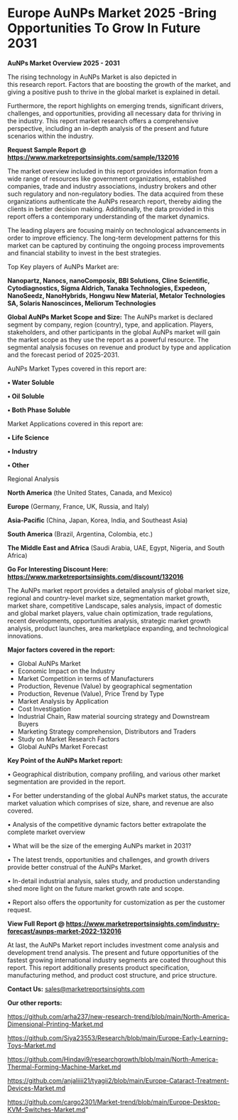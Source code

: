   # Europe AuNPs Market 2025 -Bring Opportunities To Grow In Future 2031

<Strong> AuNPs Market Overview 2025 - 2031</strong>

The rising technology in AuNPs Market is also depicted in this research report. Factors that are boosting the growth of the market, and giving a positive push to thrive in the global market is explained in detail.

Furthermore, the report highlights on emerging trends, significant drivers, challenges, and opportunities, providing all necessary data for thriving in the industry. This report market research offers a comprehensive perspective, including an in-depth analysis of the present and future scenarios within the industry.

<strong>Request Sample Report @ <a href=https://www.marketreportsinsights.com/sample/132016>https://www.marketreportsinsights.com/sample/132016</a></strong>

The market overview included in this report provides information from a wide range of resources like government organizations, established companies, trade and industry associations, industry brokers and other such regulatory and non-regulatory bodies. The data acquired from these organizations authenticate the AuNPs research report, thereby aiding the clients in better decision making. Additionally, the data provided in this report offers a contemporary understanding of the market dynamics.

The leading players are focusing mainly on technological advancements in order to improve efficiency. The long-term development patterns for this market can be captured by continuing the ongoing process improvements and financial stability to invest in the best strategies.

Top Key players of AuNPs Market are:

<strong>Nanopartz, Nanocs, nanoComposix, BBI Solutions, Cline Scientific, Cytodiagnostics, Sigma Aldrich, Tanaka Technologies, Expedeon, NanoSeedz, NanoHybrids, Hongwu New Material, Metalor Technologies SA, Solaris Nanoscinces, Meliorum Technologies</strong>

<strong><b>Global AuNPs Market Scope and Size:</b></strong>
The AuNPs market is declared segment by company, region (country), type, and application. Players, stakeholders, and other participants in the global AuNPs market will gain the market scope as they use the report as a powerful resource. The segmental analysis focuses on revenue and product by type and application and the forecast period of 2025-2031.

AuNPs Market Types covered in this report are:

<strong>• Water Soluble

• Oil Soluble

• Both Phase Soluble</strong>

Market Applications covered in this report are:

<strong>• Life Science

• Industry

• Other</strong> 

Regional Analysis

<strong>North America</strong> (the United States, Canada, and Mexico)

<strong>Europe</strong> (Germany, France, UK, Russia, and Italy)

<strong>Asia-Pacific</strong> (China, Japan, Korea, India, and Southeast Asia)

<strong>South America</strong> (Brazil, Argentina, Colombia, etc.)

<strong>The Middle East and Africa</strong> (Saudi Arabia, UAE, Egypt, Nigeria, and South Africa)

<strong>Go For Interesting Discount Here: <a href=https://www.marketreportsinsights.com/discount/132016>https://www.marketreportsinsights.com/discount/132016</a></strong>

The AuNPs market report provides a detailed analysis of global market size, regional and country-level market size, segmentation market growth, market share, competitive Landscape, sales analysis, impact of domestic and global market players, value chain optimization, trade regulations, recent developments, opportunities analysis, strategic market growth analysis, product launches, area marketplace expanding, and technological innovations.

<strong><b>Major factors covered in the report:</b></strong>
<ul>
  <li>Global AuNPs Market </li>
  <li>Economic Impact on the Industry</li>
  <li>Market Competition in terms of Manufacturers</li>
  <li>Production, Revenue (Value) by geographical segmentation</li>
  <li>Production, Revenue (Value), Price Trend by Type</li>
  <li>Market Analysis by Application</li>
  <li>Cost Investigation</li>
  <li>Industrial Chain, Raw material sourcing strategy and Downstream Buyers</li>
  <li>Marketing Strategy comprehension, Distributors and Traders</li>
  <li>Study on Market Research Factors</li>
  <li>Global AuNPs Market Forecast</li>
</ul>

<strong><b>Key Point of the AuNPs Market report:</b></strong>

• Geographical distribution, company profiling, and various other market segmentation are provided in the report.

• For better understanding of the global AuNPs market status, the accurate market valuation which comprises of size, share, and revenue are also covered.

• Analysis of the competitive dynamic factors better extrapolate the complete market overview

• What will be the size of the emerging AuNPs market in 2031?

• The latest trends, opportunities and challenges, and growth drivers provide better construal of the AuNPs Market.

• In-detail industrial analysis, sales study, and production understanding shed more light on the future market growth rate and scope.

• Report also offers the opportunity for customization as per the customer request.

<strong><b>View Full Report @ <a href=https://www.marketreportsinsights.com/industry-forecast/aunps-market-2022-132016>https://www.marketreportsinsights.com/industry-forecast/aunps-market-2022-132016</a></b></strong>


At last, the AuNPs Market report includes investment come analysis and development trend analysis. The present and future opportunities of the fastest growing international industry segments are coated throughout this report. This report additionally presents product specification, manufacturing method, and product cost structure, and price structure.

<strong>Contact Us:</strong>
sales@marketreportsinsights.com

<strong>Our other reports:</strong>

<a href=https://github.com/arha237/new-research-trend/blob/main/North-America-Dimensional-Printing-Market.md>https://github.com/arha237/new-research-trend/blob/main/North-America-Dimensional-Printing-Market.md</a>

<a href=https://github.com/Siya23553/Research/blob/main/Europe-Early-Learning-Toys-Market.md>https://github.com/Siya23553/Research/blob/main/Europe-Early-Learning-Toys-Market.md</a>

<a href=https://github.com/Hindavi9/researchgrowth/blob/main/North-America-Thermal-Forming-Machine-Market.md>https://github.com/Hindavi9/researchgrowth/blob/main/North-America-Thermal-Forming-Machine-Market.md</a>

<a href=https://github.com/anjaliiii21/tyagii2/blob/main/Europe-Cataract-Treatment-Devices-Market.md>https://github.com/anjaliiii21/tyagii2/blob/main/Europe-Cataract-Treatment-Devices-Market.md</a>

<a href=https://github.com/cargo2301/Market-trend/blob/main/Europe-Desktop-KVM-Switches-Market.md>https://github.com/cargo2301/Market-trend/blob/main/Europe-Desktop-KVM-Switches-Market.md</a>"
